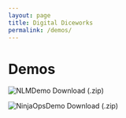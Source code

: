 ```yaml
---
layout: page
title: Digital Diceworks
permalink: /demos/
---
```


# Demos

![NLMDemo](../assets/img/NLMDemo.png)
Download (.zip)

![NinjaOpsDemo](../assets/img/NinjaOpsDemo.png)
Download (.zip)
